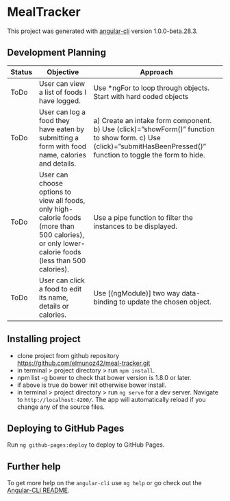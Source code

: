 # MealTracker

This project was generated with [angular-cli](https://github.com/angular/angular-cli) version 1.0.0-beta.28.3.

## Development Planning

|Status|Objective|Approach|
|------|---------|--------|
|ToDo |User can view a list of foods I have logged.|Use *ngFor to loop through objects. Start with hard coded objects|
|ToDo | User can log a food they have eaten by submitting a form with food name, calories and details. | a) Create an intake form component. b) Use (click)=”showForm()” function to show form. c) Use (click)=”submitHasBeenPressed()” function to toggle the form to hide.|
|ToDo |User can choose options to view all foods, only high-calorie foods (more than 500 calories), or only lower-calorie foods (less than 500 calories).| Use a pipe function to filter the instances to be displayed.|
|ToDo |User can click a food to edit its name, details or calories.| Use [(ngModule)] two way data-binding to update the chosen object.|

## Installing project

* clone project from github repository https://github.com/elmunoz42/meal-tracker.git
* in terminal  > project directory > run `npm install`.
* npm list -g bower to check that bower version is 1.8.0 or later.
* if above is true do bower init otherwise bower install.
* in terminal  > project directory > run `ng serve` for a dev server. Navigate to `http://localhost:4200/`. The app will automatically reload if you change any of the source files.

## Deploying to GitHub Pages

Run `ng github-pages:deploy` to deploy to GitHub Pages.

## Further help

To get more help on the `angular-cli` use `ng help` or go check out the [Angular-CLI README](https://github.com/angular/angular-cli/blob/master/README.md).
